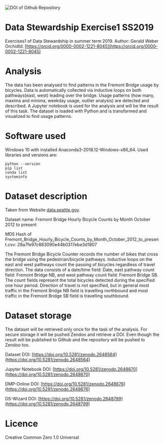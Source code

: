 ![DOI of Github Repository](https://zenodo.org/badge/DOI/10.5281/zenodo.2648670.svg)

# Data Stewardship Exercise1 SS2019
Exercises1 of Data Stewardship in summer term 2019.
Author: Gerald Weber
OrchidId: [https://orcid.org/0000-0002-1221-8045](https://orcid.org/0000-0002-1221-8045)

# Analysis
The data has been analysed to find patterns in the Fremont Bridge usage by bicycles. Data is automatically collected via inductive loops on both pathways(east, west) leading over the bridge. Usage patterns (how many, maxima and minima, weekday usage, outlier analysis) are detected and described.
A Jupyter notebook is used for the analysis and will be the result of this task. The dataset is loaded with Python and is transformed and visualized to find usage patterns.

# Software used
Windows 10 with installed Anaconda3-2018.12-Windows-x86_64.
Used libraries and versions are:
``` 
python --version
pip list
conda list
systeminfo
```

# Dataset description
Taken from Website [data.seattle.gov](https://data.seattle.gov/Transportation/Fremont-Bridge-Hourly-Bicycle-Counts-by-Month-Octo/65db-xm6k).

Dataset name: Fremont Bridge Hourly Bicycle Counts by Month October 2012 to present

MD5 Hash of Fremont_Bridge_Hourly_Bicycle_Counts_by_Month_October_2012_to_present.csv: 28a7fe97c883090e44b0317ebe3d1807

The Fremont Bridge Bicycle Counter records the number of bikes that cross the bridge using the pedestrian/bicycle pathways. Inductive loops on the east and west pathways count the passing of bicycles regardless of travel direction. The data consists of a date/time field: Date, east pathway count field: Fremont Bridge NB, and west pathway count field: Fremont Bridge SB. The count fields represent the total bicycles detected during the specified one hour period. Direction of travel is not specified, but in general most traffic in the Fremont Bridge NB field is travelling northbound and most traffic in the Fremont Bridge SB field is travelling southbound.

# Dataset storage
The dataset will be retrieved only once for the task of the analysis. For secure storage it will be pushed Zendoo and retrieve a DOI. Even though the result will be published to Github and the repository will be pushed to Zendoo too.

Dataset DOI: [https://doi.org/10.5281/zenodo.2648564](https://doi.org/10.5281/zenodo.2648564)

Jupyter Notebook DOI: [https://doi.org/10.5281/zenodo.2648670](https://doi.org/10.5281/zenodo.2648670)

DMP-Online DOI: [https://doi.org/10.5281/zenodo.2648676](https://doi.org/10.5281/zenodo.2648676)

DS-Wizard DOI: [https://doi.org/10.5281/zenodo.2648799](https://doi.org/10.5281/zenodo.2648799)

# Licence

Creative Common Zero 1.0 Universal
